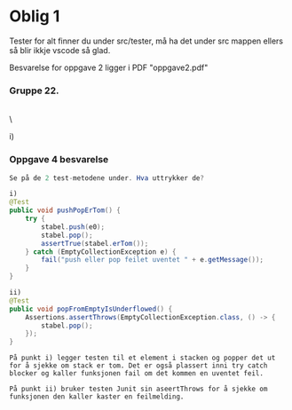 # Oblig 1

Tester for alt finner du under src/tester, må ha det under src mappen ellers så blir ikkje vscode så glad.

Besvarelse for oppgave 2 ligger i PDF "oppgave2.pdf"

### Gruppe 22.
\
\

i)

### Oppgave 4 besvarelse
```java
Se på de 2 test-metodene under. Hva uttrykker de?

i)
@Test
public void pushPopErTom() {
    try {
        stabel.push(e0);
        stabel.pop();
        assertTrue(stabel.erTom());
    } catch (EmptyCollectionException e) {
        fail("push eller pop feilet uventet " + e.getMessage());
    }
}

ii)
@Test
public void popFromEmptyIsUnderflowed() {
    Assertions.assertThrows(EmptyCollectionException.class, () -> {
        stabel.pop();
    });
}
```
```
På punkt i) legger testen til et element i stacken og popper det ut for å sjekke om stack er tom. Det er også plassert inni try catch blocker og kaller funksjonen fail om det kommen en uventet feil.

På punkt ii) bruker testen Junit sin aseertThrows for å sjekke om funksjonen den kaller kaster en feilmelding.
```